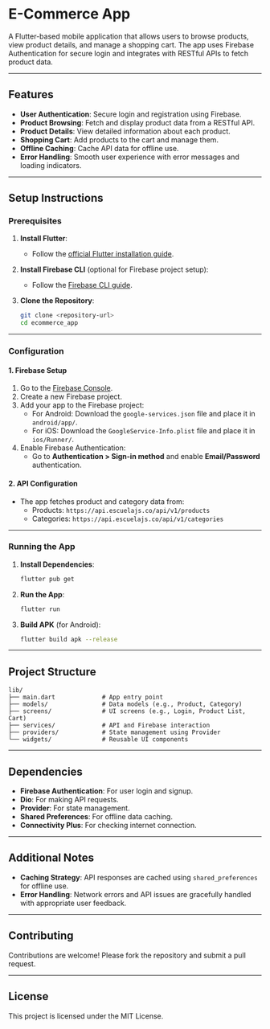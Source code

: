 
# **E-Commerce App**

A Flutter-based mobile application that allows users to browse products, view product details, and manage a shopping cart. The app uses Firebase Authentication for secure login and integrates with RESTful APIs to fetch product data.

---

## **Features**

- **User Authentication**: Secure login and registration using Firebase.
- **Product Browsing**: Fetch and display product data from a RESTful API.
- **Product Details**: View detailed information about each product.
- **Shopping Cart**: Add products to the cart and manage them.
- **Offline Caching**: Cache API data for offline use.
- **Error Handling**: Smooth user experience with error messages and loading indicators.

---

## **Setup Instructions**

### **Prerequisites**
1. **Install Flutter**:  
   - Follow the [official Flutter installation guide](https://flutter.dev/docs/get-started/install).
2. **Install Firebase CLI** (optional for Firebase project setup):  
   - Follow the [Firebase CLI guide](https://firebase.google.com/docs/cli).

3. **Clone the Repository**:
   ```bash
   git clone <repository-url>
   cd ecommerce_app
   ```

---

### **Configuration**

#### **1. Firebase Setup**
1. Go to the [Firebase Console](https://console.firebase.google.com/).
2. Create a new Firebase project.
3. Add your app to the Firebase project:
   - For Android: Download the `google-services.json` file and place it in `android/app/`.
   - For iOS: Download the `GoogleService-Info.plist` file and place it in `ios/Runner/`.
4. Enable Firebase Authentication:
   - Go to **Authentication > Sign-in method** and enable **Email/Password** authentication.

#### **2. API Configuration**
- The app fetches product and category data from:
  - Products: `https://api.escuelajs.co/api/v1/products`
  - Categories: `https://api.escuelajs.co/api/v1/categories`

---

### **Running the App**

1. **Install Dependencies**:
   ```bash
   flutter pub get
   ```

2. **Run the App**:
   ```bash
   flutter run
   ```

3. **Build APK** (for Android):
   ```bash
   flutter build apk --release
   ```

---

## **Project Structure**

```
lib/
├── main.dart             # App entry point
├── models/               # Data models (e.g., Product, Category)
├── screens/              # UI screens (e.g., Login, Product List, Cart)
├── services/             # API and Firebase interaction
├── providers/            # State management using Provider
└── widgets/              # Reusable UI components
```

---

## **Dependencies**
- **Firebase Authentication**: For user login and signup.
- **Dio**: For making API requests.
- **Provider**: For state management.
- **Shared Preferences**: For offline data caching.
- **Connectivity Plus**: For checking internet connection.

---

## **Additional Notes**

- **Caching Strategy**: API responses are cached using `shared_preferences` for offline use.
- **Error Handling**: Network errors and API issues are gracefully handled with appropriate user feedback.

---

## **Contributing**

Contributions are welcome! Please fork the repository and submit a pull request.

---

## **License**

This project is licensed under the MIT License.
